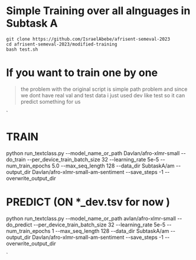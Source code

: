 # Simple Training over all alnguages in Subtask A




```
git clone https://github.com/IsraelAbebe/afrisent-semeval-2023
cd afrisent-semeval-2023/modified-training
bash test.sh
```





# If you want to train one by one

> the problem with the original script is simple path problem and since we dont have real val and test data i just used dev like test so it can predict something for us 



`
# TRAIN
python run_textclass.py --model_name_or_path Davlan/afro-xlmr-small --do_train --per_device_train_batch_size 32 --learning_rate 5e-5 --num_train_epochs 5.0 --max_seq_length 128 --data_dir SubtaskA/am --output_dir Davlan/afro-xlmr-small-am-sentiment  --save_steps -1 --overwrite_output_dir


# PREDICT (ON *_dev.tsv for now )

python run_textclass.py --model_name_or_path avlan/afro-xlmr-small --do_predict --per_device_train_batch_size 32 --learning_rate 5e-5 --num_train_epochs 1 --max_seq_length 128 --data_dir SubtaskA/am --output_dir Davlan/afro-xlmr-small-am-sentiment --save_steps -1 --overwrite_output_dir

`
